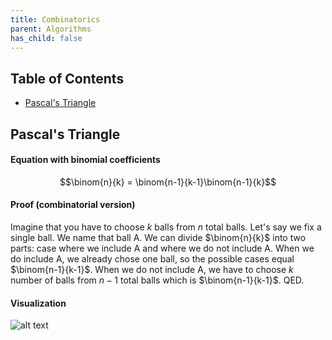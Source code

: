 ```yaml
---
title: Combinatorics
parent: Algorithms
has_child: false
---
```

## Table of Contents
- [Pascal's Triangle](#1)

## Pascal's Triangle <a name="1"></a>
#### Equation with binomial coefficients

$$\binom{n}{k} = \binom{n-1}{k-1}\binom{n-1}{k}$$
#### Proof (combinatorial version)

Imagine that you have to choose $k$ balls from $n$ total balls.
Let's say we fix a single ball. We name that ball A.
We can divide $\binom{n}{k}$ into two parts: case where we include A and where we do not include A.
When we do include A, we already chose one ball, so the possible cases equal $\binom{n-1}{k-1}$.
When we do not include A, we have to choose $k$ number of balls from $n-1$ total balls which is $\binom{n-1}{k-1}$. QED.

#### Visualization

![alt text](https://t1.daumcdn.net/cfile/tistory/99F6A64C5A7F39B119)

